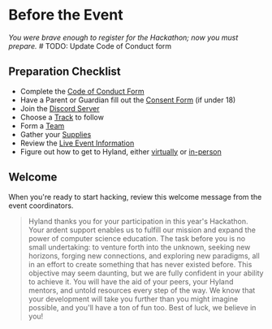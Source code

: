 # Before the Event
_You were brave enough to register for the Hackathon; now you must prepare._ # TODO: Update Code of Conduct form

## Preparation Checklist
- Complete the [Code of Conduct Form](https://unityforms.onbase.com/HSIDB/UnityForm.aspx?d1=AY1z5Pu%2faZlXrw6UnGxGhuVtzCZlt2vsySj7JPZiHUdx2I94aj6AOQ5qrYvncpN5gdojlXrB%2fJND4H5ntrwNZU68igNwL%2bQBH6I4vVlC70bIYr4v90A8Jj53HCXRETTmz2qZf0EuHqoFRfqW5Rp6APfIWbG1P%2bFNPfNRKkPidLur8ewiZM9nbzhesvcJYbY0KYPfsao5%2fOVroqT79H9X1I0BsqaYJAvBQDrxYeKm%2bcc5hLUB4rhwAPTVdEzaKWFwYQ%3d%3d)
- Have a Parent or Guardian fill out the [Consent Form](https://unityforms.onbase.com/HSIDB/UnityForm.aspx?d1=AXqj5WtCdyBSP534QS%2bymO7giKPJqgRe0JvlfCPbrVKTSQ5CeLzlqyJqSFofoXf2%2fLm1tziXizPoWedY3oo0Ff8BYz3%2bWSDjX8JsPBVEQ68sFTg%2be%2bztiTe7qXhuFsIP6RVeH4uaoVUZvOwoGP5MJdybqMRrkdlPg7n0HQq%2b03fYaGCHuMTrcgd3xVYRQTtHcGVbF%2f9ge37RyeSM6tW3DNOA6Rk1qQ%2bwqehGr6BqXkDl4Hizr1%2bMzCdHnpVWatT87A%3d%3d&_ga=2.224005659.188592932.1575387639-78961992.1520540426) (if under 18)
- Join the [Discord Server](../DiscordInformation.md)
- Choose a [Track](../Tracks.md) to follow
- Form a [Team](TeamFormation.md)
- Gather your [Supplies](WhatToBring.md)
- Review the [Live Event Information](../DuringTheEvent/StudentDesc.md)
- Figure out how to get to Hyland, either [virtually](../ZoomInformation.md) or [in-person](../GettingToHyland.md)

## Welcome
When you're ready to start hacking, review this welcome message from the event coordinators.

>Hyland thanks you for your participation in this year's Hackathon. Your ardent support enables us to fulfill our mission and expand the power of computer science education. The task before you is no small undertaking: to venture forth into the unknown, seeking new horizons, forging new connections, and exploring new paradigms, all in an effort to create something that has never existed before. This objective may seem daunting, but we are fully confident in your ability to achieve it. You will have the aid of your peers, your Hyland mentors, and untold resources every step of the way. We know that your development will take you further than you might imagine possible, and you'll have a ton of fun too. Best of luck, we believe in you!
